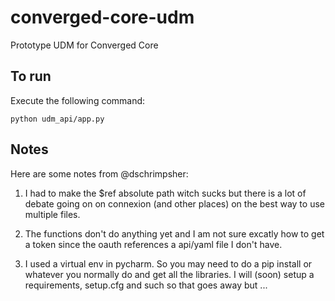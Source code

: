 # converged-core-udm
Prototype UDM for Converged Core

## To run

Execute the following command:

```
python udm_api/app.py
```

## Notes

Here are some notes from @dschrimpsher:

1.  I had to make the $ref absolute path witch sucks but there is a lot of debate going on on connexion (and other places) on the best way to use multiple files.

2.  The functions don't do anything yet and I am not sure excatly how to get a token since the oauth references a api/yaml file I don't have.

3. I used a virtual env in pycharm. So you may need to do a pip install or whatever you normally do and get all the libraries.  I will (soon) setup a requirements, setup.cfg and such so that goes away but ...
